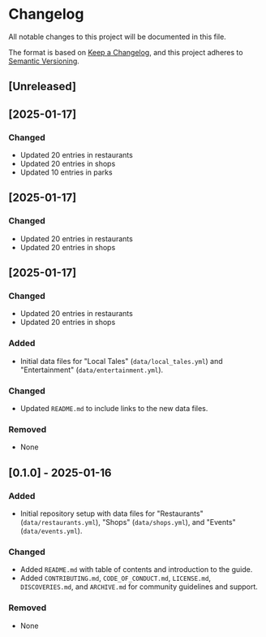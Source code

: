 # Changelog

All notable changes to this project will be documented in this file.

The format is based on [Keep a Changelog](https://keepachangelog.com/en/1.0.0/), and this project adheres to [Semantic Versioning](https://semver.org/spec/v2.0.0.html).

## [Unreleased]

## [2025-01-17]

### Changed
- Updated 20 entries in restaurants
- Updated 20 entries in shops
- Updated 10 entries in parks

## [2025-01-17]

### Changed
- Updated 20 entries in restaurants
- Updated 20 entries in shops

## [2025-01-17]

### Changed
- Updated 20 entries in restaurants
- Updated 20 entries in shops

### Added
- Initial data files for "Local Tales" (`data/local_tales.yml`) and "Entertainment" (`data/entertainment.yml`).

### Changed
- Updated `README.md` to include links to the new data files.

### Removed
- None

## [0.1.0] - 2025-01-16

### Added
- Initial repository setup with data files for "Restaurants" (`data/restaurants.yml`), "Shops" (`data/shops.yml`), and "Events" (`data/events.yml`).

### Changed
- Added `README.md` with table of contents and introduction to the guide.
- Added `CONTRIBUTING.md`, `CODE_OF_CONDUCT.md`, `LICENSE.md`, `DISCOVERIES.md`, and `ARCHIVE.md` for community guidelines and support.

### Removed
- None